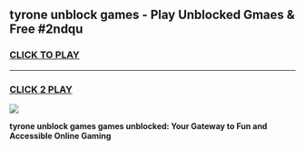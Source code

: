 
## tyrone unblock games - Play Unblocked Gmaes & Free #2ndqu
<h3>
<a href="https://news.freeplayer.one?title=tyrone_unblock_games&ref=24F">CLICK TO PLAY</a></h3>
<hr>

<h3>
<a href="https://news.freeplayer.one?title=tyrone_unblock_games&ref=24F">CLICK 2 PLAY</a>
  
</h3>

<a href="https://news.freeplayer.one?title=tyrone_unblock_games&ref=24F/"><img src="https://clearcache.store/games.png"></a>


**tyrone unblock games games unblocked: Your Gateway to Fun and Accessible Online Gaming**
